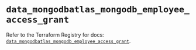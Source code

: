 # `data_mongodbatlas_mongodb_employee_access_grant`

Refer to the Terraform Registry for docs: [`data_mongodbatlas_mongodb_employee_access_grant`](https://registry.terraform.io/providers/mongodb/mongodbatlas/1.32.0/docs/data-sources/mongodb_employee_access_grant).
